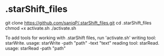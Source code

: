 # .starShift_files

git clone https://github.com/saniqP/.starShift_files.git
cd .starShift_files
chmod +x activate.sh
./activate.sh


To add tools for working with .starShift files, run 'activate.sh'
writing tool: starWrite. usage: starWrite -path "path" -text "text"
reading tool: starRead. usage: starRead -path "path"

